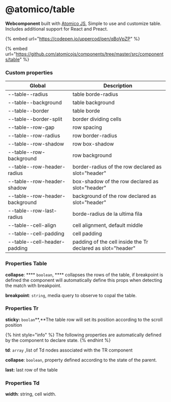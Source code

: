 # @atomico/table

**Webcomponent** built with [Atomico JS](https://atomicojs.dev/), Simple to use and customize table. Includes additional support for React and Preact.

{% embed url="https://codepen.io/uppercod/pen/qBoVpZP" %}

{% embed url="https://github.com/atomicojs/components/tree/master/src/components/table" %}

### Custom properties

| Global                         | Description                                                 |
| ------------------------------ | ----------------------------------------------------------- |
| --table--radius                | table borde-radius                                          |
| --table--background            | table background                                            |
| --table--border                | table borde                                                 |
| --table--border-split          | border dividing cells                                       |
| --table--row-gap               | row spacing                                                 |
| --table--row-radius            | row border-radius                                           |
| --table--row-shadow            | row box-shadow                                              |
| --table--row-background        | row background                                              |
| --table--row-header-radius     | border-radius of the row declared as slot="header"          |
| --table--row-header-shadow     | box-shadow of the row declared as slot="header"             |
| --table--row-header-background | background of the row declared as slot="header"             |
| --table--row-last-radius       | borde-radius de la ultima fila                              |
| --table--cell-align            | cell alignment, default middle                              |
| --table--cell-padding          | cell padding                                                |
| --table--cell-header-padding   | padding of the cell inside the Tr declared as slot="header" |

### Properties Table

**collapse**: **** `boolean`, **** collapses the rows of the table, if breakpoint is defined the component will automatically define this props when detecting the match with breakpoint.

**breakpoint**: `string`, media query to observe to copal the table.

### Properties Tr

**sticky:** `boolan`**,**The table row will set its position according to the scroll position

{% hint style="info" %}
The following properties are automatically defined by the component to declare state.
{% endhint %}

**td**: `array` ,list of Td nodes associated with the TR component

**collapse**: `boolean`, property defined according to the state of the parent.

**last:** last row of the table

### Properties Td

**width**: string, cell width.

